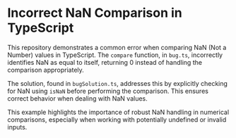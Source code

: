 # Incorrect NaN Comparison in TypeScript

This repository demonstrates a common error when comparing NaN (Not a Number) values in TypeScript.  The `compare` function, in `bug.ts`, incorrectly identifies NaN as equal to itself, returning 0 instead of handling the comparison appropriately.

The solution, found in `bugSolution.ts`, addresses this by explicitly checking for NaN using `isNaN` before performing the comparison.  This ensures correct behavior when dealing with NaN values.

This example highlights the importance of robust NaN handling in numerical comparisons, especially when working with potentially undefined or invalid inputs.